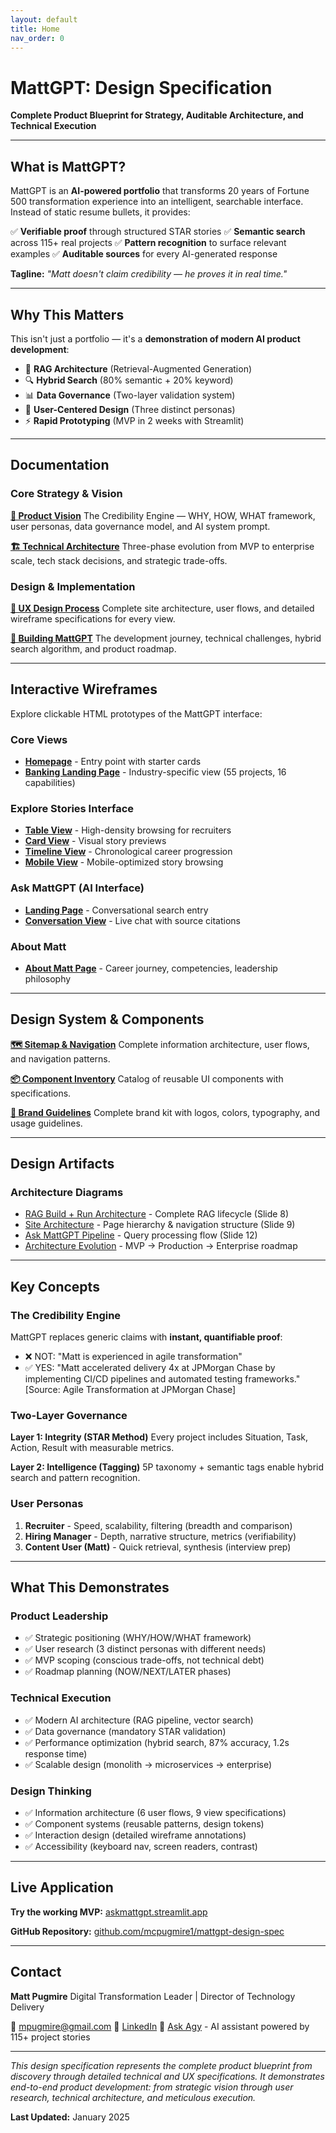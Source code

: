 ```yaml
---
layout: default
title: Home
nav_order: 0
---
```


# MattGPT: Design Specification

**Complete Product Blueprint for Strategy, Auditable Architecture, and Technical Execution**

---

## What is MattGPT?

MattGPT is an **AI-powered portfolio** that transforms 20 years of Fortune 500 transformation experience into an intelligent, searchable interface. Instead of static resume bullets, it provides:

✅ **Verifiable proof** through structured STAR stories
✅ **Semantic search** across 115+ real projects
✅ **Pattern recognition** to surface relevant examples
✅ **Auditable sources** for every AI-generated response

**Tagline:** *"Matt doesn't claim credibility — he proves it in real time."*

---

## Why This Matters

This isn't just a portfolio — it's a **demonstration of modern AI product development**:

- 🧠 **RAG Architecture** (Retrieval-Augmented Generation)
- 🔍 **Hybrid Search** (80% semantic + 20% keyword)
- 📊 **Data Governance** (Two-layer validation system)
- 🎨 **User-Centered Design** (Three distinct personas)
- ⚡ **Rapid Prototyping** (MVP in 2 weeks with Streamlit)

---

## Documentation

### Core Strategy & Vision

**[📘 Product Vision](/mattgpt-design-spec/docs/01-product-vision)**
The Credibility Engine — WHY, HOW, WHAT framework, user personas, data governance model, and AI system prompt.

**[🏗️ Technical Architecture](/mattgpt-design-spec/docs/02-technical-architecture)**
Three-phase evolution from MVP to enterprise scale, tech stack decisions, and strategic trade-offs.

### Design & Implementation

**[🎨 UX Design Process](/mattgpt-design-spec/docs/03-ux-design-process)**
Complete site architecture, user flows, and detailed wireframe specifications for every view.

**[🔨 Building MattGPT](/mattgpt-design-spec/docs/04-building-mattgpt)**
The development journey, technical challenges, hybrid search algorithm, and product roadmap.

---

## Interactive Wireframes

Explore clickable HTML prototypes of the MattGPT interface:

### Core Views
- **[Homepage](/mattgpt-design-spec/wireframes/index.html)** - Entry point with starter cards
- **[Banking Landing Page](/mattgpt-design-spec/wireframes/banking_landing_page.html)** - Industry-specific view (55 projects, 16 capabilities)

### Explore Stories Interface
- **[Table View](/mattgpt-design-spec/wireframes/explore_stories_table_wireframe.html)** - High-density browsing for recruiters
- **[Card View](/mattgpt-design-spec/wireframes/explore_stories_cards_wireframe.html)** - Visual story previews
- **[Timeline View](/mattgpt-design-spec/wireframes/explore_stories_timeline_wireframe.html)** - Chronological career progression
- **[Mobile View](/mattgpt-design-spec/wireframes/explore_stories_mobile_wireframe.html)** - Mobile-optimized story browsing

### Ask MattGPT (AI Interface)
- **[Landing Page](/mattgpt-design-spec/wireframes/ask_mattgpt_landing_wireframe.html)** - Conversational search entry
- **[Conversation View](/mattgpt-design-spec/wireframes/ask_mattgpt_wireframe.html)** - Live chat with source citations

### About Matt
- **[About Matt Page](/mattgpt-design-spec/wireframes/about_matt_wireframe.html)** - Career journey, competencies, leadership philosophy

---

## Design System & Components

**[🗺️ Sitemap & Navigation](/mattgpt-design-spec/components/sitemap_navigation)**
Complete information architecture, user flows, and navigation patterns.

**[📦 Component Inventory](/mattgpt-design-spec/components/component_inventory)**
Catalog of reusable UI components with specifications.

**[🎨 Brand Guidelines](/mattgpt-design-spec/brand-kit/brand_kit_preview.html)**
Complete brand kit with logos, colors, typography, and usage guidelines.

---

## Design Artifacts

### Architecture Diagrams
- [RAG Build + Run Architecture](/mattgpt-design-spec/images/architecture/rag_build_run.svg) - Complete RAG lifecycle (Slide 8)
- [Site Architecture](/mattgpt-design-spec/images/architecture/site_architecture.svg) - Page hierarchy & navigation structure (Slide 9)
- [Ask MattGPT Pipeline](/mattgpt-design-spec/images/architecture/ask_mattgpt_pipeline.svg) - Query processing flow (Slide 12)
- [Architecture Evolution](/mattgpt-design-spec/wireframes/architecture_evolution_slide_wireframe.html) - MVP → Production → Enterprise roadmap

---

## Key Concepts

### The Credibility Engine

MattGPT replaces generic claims with **instant, quantifiable proof**:

- ❌ NOT: "Matt is experienced in agile transformation"
- ✅ YES: "Matt accelerated delivery 4x at JPMorgan Chase by implementing CI/CD pipelines and automated testing frameworks." [Source: Agile Transformation at JPMorgan Chase]

### Two-Layer Governance

**Layer 1: Integrity (STAR Method)**
Every project includes Situation, Task, Action, Result with measurable metrics.

**Layer 2: Intelligence (Tagging)**
5P taxonomy + semantic tags enable hybrid search and pattern recognition.

### User Personas

1. **Recruiter** - Speed, scalability, filtering (breadth and comparison)
2. **Hiring Manager** - Depth, narrative structure, metrics (verifiability)
3. **Content User (Matt)** - Quick retrieval, synthesis (interview prep)

---

## What This Demonstrates

### Product Leadership
- ✅ Strategic positioning (WHY/HOW/WHAT framework)
- ✅ User research (3 distinct personas with different needs)
- ✅ MVP scoping (conscious trade-offs, not technical debt)
- ✅ Roadmap planning (NOW/NEXT/LATER phases)

### Technical Execution
- ✅ Modern AI architecture (RAG pipeline, vector search)
- ✅ Data governance (mandatory STAR validation)
- ✅ Performance optimization (hybrid search, 87% accuracy, 1.2s response time)
- ✅ Scalable design (monolith → microservices → enterprise)

### Design Thinking
- ✅ Information architecture (6 user flows, 9 view specifications)
- ✅ Component systems (reusable patterns, design tokens)
- ✅ Interaction design (detailed wireframe annotations)
- ✅ Accessibility (keyboard nav, screen readers, contrast)

---

## Live Application

**Try the working MVP:** [askmattgpt.streamlit.app](https://askmattgpt.streamlit.app)

**GitHub Repository:** [github.com/mcpugmire1/mattgpt-design-spec](https://github.com/mcpugmire1/mattgpt-design-spec)

---

## Contact

**Matt Pugmire**
Digital Transformation Leader | Director of Technology Delivery

📧 [mpugmire@gmail.com](mailto:mpugmire@gmail.com)
💼 [LinkedIn](https://www.linkedin.com/in/mattpugmire/)
🤖 [Ask Agy](https://askmattgpt.streamlit.app) - AI assistant powered by 115+ project stories

---

*This design specification represents the complete product blueprint from discovery through detailed technical and UX specifications. It demonstrates end-to-end product development: from strategic vision through user research, technical architecture, and meticulous execution.*

**Last Updated:** January 2025
